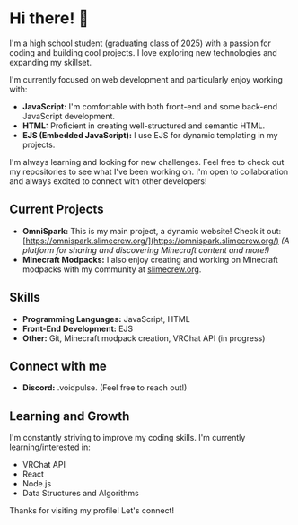 # Hi there! 👋

I'm a high school student (graduating class of 2025) with a passion for coding and building cool projects.  I love exploring new technologies and expanding my skillset.

I'm currently focused on web development and particularly enjoy working with:

* **JavaScript:**  I'm comfortable with both front-end and some back-end JavaScript development.
* **HTML:**  Proficient in creating well-structured and semantic HTML.
* **EJS (Embedded JavaScript):** I use EJS for dynamic templating in my projects.

I'm always learning and looking for new challenges.  Feel free to check out my repositories to see what I've been working on.  I'm open to collaboration and always excited to connect with other developers!

## Current Projects

* **OmniSpark:** This is my main project, a dynamic website! Check it out: [https://omnispark.slimecrew.org/](https://omnispark.slimecrew.org/) *(A platform for sharing and discovering Minecraft content and more!)*
* **Minecraft Modpacks:** I also enjoy creating and working on Minecraft modpacks with my community at [slimecrew.org](https://slimecrew.org/).

## Skills

* **Programming Languages:** JavaScript, HTML
* **Front-End Development:**  EJS
* **Other:** Git, Minecraft modpack creation, VRChat API (in progress)

## Connect with me

* **Discord:** .voidpulse.  (Feel free to reach out!)

## Learning and Growth

I'm constantly striving to improve my coding skills. I'm currently learning/interested in:

* VRChat API
* React
* Node.js
* Data Structures and Algorithms

Thanks for visiting my profile! Let's connect!
